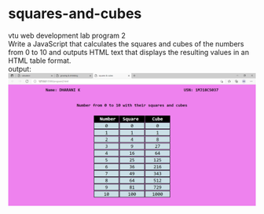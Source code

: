 # squares-and-cubes
vtu web development lab program 2<br>
Write a JavaScript that calculates the squares and cubes of the numbers from 0 to 10 and outputs HTML text that displays the resulting values in an HTML table format.<br>
output:<img src="https://github.com/DHARANI200/squares-and-cubes/blob/main/Program_2.png" alt="output image">
